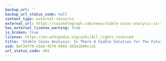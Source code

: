 ```yaml
---
backup_url: ''
backup_url_status_code: null
content_type: external-resource
external_url: https://cointelegraph.com/news/stable-coins-analysis-is-there-a-viable-solution-for-the-future
has_external_license_warning: true
is_broken: true
license: https://en.wikipedia.org/wiki/All_rights_reserved
title: 'Stable Coins Analysis: Is There A Viable Solution for The Future?'
uid: 8ef34778-41e6-45f8-8903-3d341b90cca2
url_status_code: 403
---
```

